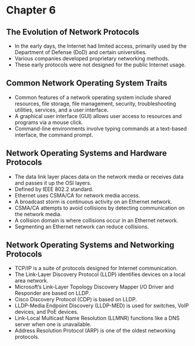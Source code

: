 
# Chapter 6

## The Evolution of Network Protocols
- In the early days, the Internet had limited access, primarily used by the Department of Defense (DoD) and certain universities.
- Various companies developed proprietary networking methods.
- These early protocols were not designed for the public Internet usage.

## Common Network Operating System Traits
- Common features of a network operating system include shared resources, file storage, file management, security, troubleshooting utilities, services, and a user interface.
- A graphical user interface (GUI) allows user access to resources and programs via a mouse click.
- Command-line environments involve typing commands at a text-based interface, the command prompt.

## Network Operating Systems and Hardware Protocols
- The data link layer places data on the network media or receives data and passes it up the OSI layers.
- Defined by IEEE 802.2 standard.
- Ethernet uses CSMA/CA for network media access.
- A broadcast storm is continuous activity on an Ethernet network.
- CSMA/CA attempts to avoid collisions by detecting communication on the network media.
- A collision domain is where collisions occur in an Ethernet network.
- Segmenting an Ethernet network can reduce collisions.

## Network Operating Systems and Networking Protocols
- TCP/IP is a suite of protocols designed for Internet communication.
- The Link-Layer Discovery Protocol (LLDP) identifies devices on a local area network.
- Microsoft’s Link-Layer Topology Discovery Mapper I/O Driver and Responder are based on LLDP.
- Cisco Discovery Protocol (CDP) is based on LLDP.
- LLDP-Media Endpoint Discovery (LLDP-MED) is used for switches, VoIP devices, and PoE devices.
- Link-Local Multicast Name Resolution (LLMNR) functions like a DNS server when one is unavailable.
- Address Resolution Protocol (ARP) is one of the oldest networking protocols.
